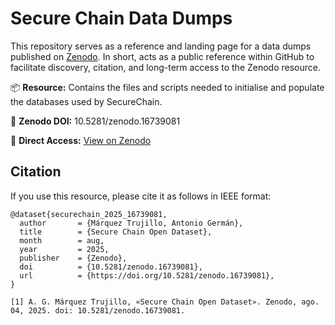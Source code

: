 # Secure Chain Data Dumps

This repository serves as a reference and landing page for a data dumps published on [Zenodo](https://zenodo.org/). In short, acts as a public reference within GitHub to facilitate discovery, citation, and long-term access to the Zenodo resource.

📦 **Resource:** Contains the files and scripts needed to initialise and populate the databases used by SecureChain.

🔗 **Zenodo DOI:** 10.5281/zenodo.16739081

📁 **Direct Access:** [View on Zenodo](https://doi.org/10.5281/zenodo.16739081)

## Citation

If you use this resource, please cite it as follows in IEEE format:

```
@dataset{securechain_2025_16739081,
  author       = {Márquez Trujillo, Antonio Germán},
  title        = {Secure Chain Open Dataset},
  month        = aug,
  year         = 2025,
  publisher    = {Zenodo},
  doi          = {10.5281/zenodo.16739081},
  url          = {https://doi.org/10.5281/zenodo.16739081},
}

[1] A. G. Márquez Trujillo, «Secure Chain Open Dataset». Zenodo, ago. 04, 2025. doi: 10.5281/zenodo.16739081.
```
